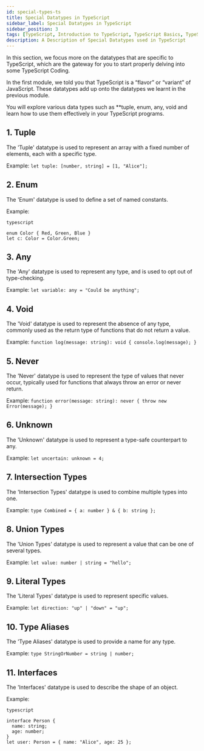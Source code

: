 ```yaml
---
id: special-types-ts
title: Special Datatypes in TypeScript
sidebar_label: Special Datatypes in TypeScript
sidebar_position: 3
tags: [TypeScript, Introduction to TypeScript, TypeScript Basics, TypeScript Introduction, TypeScript Overview, TypeScript Tutorial, TypeScript Guide, TypeScript Getting Started, TypeScript Introduction Tutorial, TypeScript Introduction Guide, TypeScript Introduction Getting Started, TypeScript Introduction Overview, TypeScript Introduction Basics, TypeScript Introduction Basics Tutorial, TypeScript Introduction Basics Guide, TypeScript Introduction Basics Overview, TypeScript Introduction Basics Getting Started, TypeScript Introduction Basics Getting Started Tutorial, TypeScript Introduction Basics Getting Started Guide]
description: A Description of Special Datatypes used in TypeScript
---
```

In this section, we focus more on the datatypes that are specific to TypeScript, which are the gateway for you to start properly delving into some TypeScript Coding.

In the first module, we told you that TypeScript is a “flavor” or “variant” of JavaScript. These datatypes add up onto the datatypes we learnt in the previous module.

You will explore various data types such as **tuple, enum, any, void  and learn how to use them effectively in your TypeScript programs.

## 1. Tuple

The 'Tuple' datatype is used to represent an array with a fixed number of elements, each with a specific type.

Example: `let tuple: [number, string] = [1, "Alice"];`

## 2. Enum

The 'Enum' datatype is used to define a set of named constants.

Example:

```<js title='typescript'>
typescript

enum Color { Red, Green, Blue }
let c: Color = Color.Green;
```

## 3. Any

The 'Any' datatype is used to represent any type, and is used to opt out of type-checking.

Example: `let variable: any = "Could be anything";`

## 4. Void

The 'Void' datatype is used to represent the absence of any type, commonly used as the return type of functions that do not return a value.

Example: `function log(message: string): void { console.log(message); }`

## 5. Never

The 'Never' datatype is used to represent the type of values that never occur, typically used for functions that always throw an error or never return.

Example: `function error(message: string): never { throw new Error(message); }`

## 6. Unknown

The 'Unknown' datatype is used to represent a type-safe counterpart to any.

Example: `let uncertain: unknown = 4;`

## 7. Intersection Types

The 'Intersection Types' datatype is used to combine multiple types into one.

Example: `type Combined = { a: number } & { b: string };`

## 8. Union Types

The 'Union Types' datatype is used to represent a value that can be one of several types.

Example: `let value: number | string = "hello";`

## 9. Literal Types

The 'Literal Types' datatype is used to represent specific values.

Example: `let direction: "up" | "down" = "up";`

## 10. Type Aliases

The 'Type Aliases' datatype is used to provide a name for any type.

Example: `type StringOrNumber = string | number;`

## 11. Interfaces

The 'Interfaces' datatype is used to describe the shape of an object.

Example:

```<js title='typescript'>
typescript

interface Person {
  name: string;
  age: number;
}
let user: Person = { name: "Alice", age: 25 };
```
